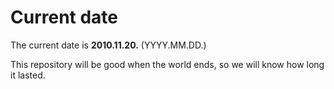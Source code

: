 # Current date

The current date is **2010.11.20.** (YYYY.MM.DD.)

This repository will be good when the world ends, so we will know how long it lasted.